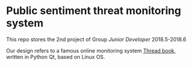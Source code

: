 # Public sentiment threat monitoring system

This repo stores the 2nd project of Group *Junior Developer* 2018.5-2018.6

Our design refers to a famous online monitoring system [Thread book](https://x.threatbook.cn/), written in Python Qt, based on Linux OS.